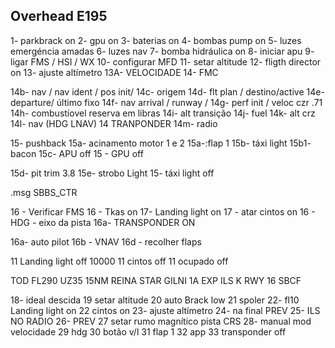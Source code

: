 ## Overhead E195

1- parkbrack on
2- gpu on
3- baterias on
4- bombas pump on
5- luzes emergéncia amadas
6- luzes nav
7- bomba hidráulica on
8- iniciar apu
9- ligar FMS / HSI / WX
10- configurar MFD
11- setar altitude
12- fligth director on
13- ajuste altímetro
13A- VELOCIDADE
14- FMC

14b- nav / nav ident / pos init/
14c- origem
14d- flt plan / destino/active
14e- departure/ último fixo
14f- nav arrival / runway /
14g- perf  init / veloc czr .71
14h- combustíovel reserva em libras
14i- alt transição
14j- fuel
14k- alt crz
14l- nav (HDG LNAV)
14 TRANPONDER
14m- radio

15- pushback
15a- acinamento motor 1 e 2
15a-:flap 1
15b- táxi light
15b1- bacon
15c- APU off
15 - GPU off

15d- pit trim 3.8
15e- strobo  Light
15- táxi light off

.msg SBBS_CTR

16 - Verificar FMS
16 - Tkas on
17- Landing light on
17 - atar cintos on
16 - HDG - eixo da pista
16a- TRANSPONDER ON

16a- auto pilot
16b - VNAV
16d - recolher flaps

11 Landing light off 10000
11 cintos off
11 ocupado off

TOD FL290 UZ35 15NM REINA STAR GILNI 1A EXP ILS K RWY 16 SBCF

18- ideal descida
19 setar altitude
20 auto Brack low
21 spoler
22- fl10 Landing light on 
22  cintos  on
23- ajuste altímetro
24- na final PREV
25- ILS NO RADIO
26-  PREV
27 setar rumo magnítico pista CRS
28- manual mod velocidade
29 hdg
30 botão v/l
31 flap 1
32 app
33 transponder off
